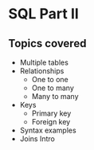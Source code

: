# SQL Part II

## Topics covered

-   Multiple tables
-   Relationships
    -   One to one
    -   One to many
    -   Many to many
-   Keys
    -   Primary key
    -   Foreign key
-   Syntax examples
-   Joins Intro

